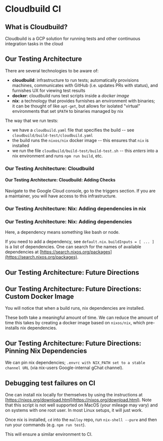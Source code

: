 # Cloudbuild CI

## What is Cloudbuild?

Cloudbuild is a GCP solution for running tests and other continuous integration tasks in the cloud

## Our Testing Architecture

There are several technologies to be aware of:

- **cloudbuild**: infrastructure to run tests; automatically provisions machines, communicates with GitHub (i.e. updates PRs with status), and furnishes UX for viewing test results
- **docker**: cloudbuild runs test scripts inside a _docker image_
- **nix**: a technology that provides furnishes an environment with binaries; it can be thought of like `apt-get`, but allows for isolated "virtual" environments that set `$PATH` to binaries managed by nix

The way that we run tests:

- we have a `cloudbuild.yaml` file that specifies the build -- see `cloudbuild/build-test/cloudbuild.yaml`
- the build runs the `nixos/nix` docker image -- this ensures that `nix` is installed
- we run the file `cloudbuild/build-test/build-test.sh` -- this _enters_ into a nix environment and runs `npm run build`, etc.

### Our Testing Architecture: Cloudbuild

#### Our Testing Architecture: Cloudbuild: Adding Checks

Navigate to the Google Cloud console, go to the triggers section. If you are a maintainer, you will have access to this infrastructure.

### Our Testing Architecture: Nix: Adding dependencies in nix

### Our Testing Architecture: Nix: Adding dependencies

Here, a dependency means something like bash or node.

If you need to add a dependency, see `default.nix`. `buildInputs = [ ... ]` is a list of dependencies. One can search for the names of available dependencies at [https://search.nixos.org/packages](https://search.nixos.org/packages).

## Our Testing Architecture: Future Directions

## Our Testing Architecture: Future Directions: Custom Docker Image

You will notice that when a build runs, nix dependencies are installed.

These both take a meaningful amount of time. We can reduce the amount of time this takes by creating a docker image based on `nixos/nix`, which pre-installs nix dependencies.

## Our Testing Architecture: Future Directions: Pinning Nix Dependencies

We can pin nix dependencies; `.envrc with NIX_PATH set to a stable channel URL` (via nix-users Google-internal gChat channel).

## Debugging test failures on CI

One can install nix locally for themselves by using the instructions at [https://nixos.org/download.html](https://nixos.org/download.html). Note that this script is not well supported on MacOS (your mileage may vary) and on systems with one root user. In most Linux setups, it will just work.

Once nix is installed, `cd` into the `malloy` repo, run `nix-shell --pure` and then run your commands (e.g. `npm run test`).

This will ensure a similar environment to CI.
